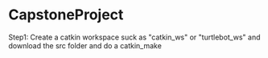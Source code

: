 # CapstoneProject

Step1: Create a catkin workspace suck as "catkin_ws" or "turtlebot_ws" and download the src folder and do a catkin_make
